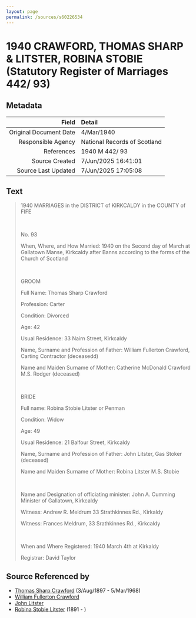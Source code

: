 ```yaml
---
layout: page
permalink: /sources/s60226534
---
```


# 1940 CRAWFORD, THOMAS SHARP & LITSTER, ROBINA STOBIE (Statutory Register of Marriages 442/ 93)

## Metadata
Field | Detail
---:|:---
Original Document Date | 4/Mar/1940
Responsible Agency | National Records of Scotland
References | 1940 M 442/ 93
Source Created | 7/Jun/2025 16:41:01
Source Last Updated | 7/Jun/2025 17:05:08

## Text

> 1940 MARRIAGES in the DISTRICT of KIRKCALDY in the COUNTY of FIFE
>
> <br/>
>
> No. 93
>
> When, Where, and How Married: 1940 on the Second day of March at Gallatown Manse, Kirkcaldy after Banns according to the forms of the Church of Scotland
>
> <br/>
>
> GROOM
>
> Full Name: Thomas Sharp Crawford
>
> Profession: Carter
>
> Condition: Divorced
>
> Age: 42
>
> Usual Residence: 33 Nairn Street, Kirkcaldy
>
> Name, Surname and Profession of Father: William Fullerton Crawford, Carting Contractor (deceasedd)
>
> Name and Maiden Surname of Mother: Catherine McDonald Crawford M.S. Rodger (deceased)
>
> <br/>
>
> BRIDE
>
> Full name: Robina Stobie Litster or Penman
>
> Condition: Widow
>
> Age: 49
>
> Usual Residence: 21 Balfour Street, Kirkcaldy
>
> Name, Surname and Profession of Father: John Litster, Gas Stoker (deceased)
>
> Name and Maiden Surname of Mother: Robina Litster M.S. Stobie
>
> <br/>
>
> Name and Designation of officiating minister: John A. Cumming Minister of Gallatown, Kirkcaldy
>
> Witness: Andrew R. Meldrum 33 Strathkinnes Rd., Kirkaldy
>
> Witness: Frances Meldrum, 33 Srathkinnes Rd., Kirkcaldy
>
> <br/>
>
> When and Where Registered: 1940 March 4th at Kirkaldy
>
> Registrar: David Taylor
>

## Source Referenced by

* [Thomas Sharp Crawford](../people/@2569089@-thomas-sharp-crawford-b1897-8-3-d1968-3-5.md) (3/Aug/1897 - 5/Mar/1968)
* [William Fullerton Crawford](../people/@48880388@-william-fullerton-crawford-b-d.md)
* [John Litster](../people/@27896288@-john-litster-b-d.md)
* [Robina Stobie Litster](../people/@99806264@-robina-stobie-litster-b1891-d.md) (1891 - )
